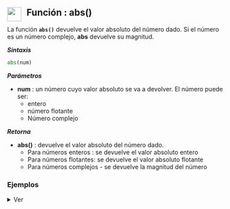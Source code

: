 ## Función : abs() <img src="../../../../assets/png/python/python.png" width="33" align="left" style="margin-right: 12px;">

La función **`abs()`** devuelve el valor absoluto del número dado. Si el número es un número complejo, **abs** devuelve su magnitud.  


***Sintaxis***  

```python
abs(num)
```

***Parámetros***  

- **num** : un número cuyo valor absoluto se va a devolver. El número puede ser:
	+ entero
	+ número flotante
	+ Número complejo
	
***Retorna***

- **abs()** : devuelve el valor absoluto del número dado.
	+ Para números enteros : se devuelve el valor absoluto entero
	+ Para números flotantes: se devuelve el valor absoluto flotante
	+ Para números complejos - se devuelve la magnitud del número


### Ejemplos

<details><summary>Ver</summary>
<p>

<b>Ejemplo 1: obtener el valor absoluto de un número</b>

```python
# entero aleatorio
entero = -25
print('El valor absoluto de -25 es:', abs(entero))
# output: El valor abdoluto de -25 es: 25
print()
# número flotante
flotante = -10.23
print('El valor absoluto de -10.23 es:', abs(flotante))
# output: El valor abdoluto de -10.23 es: 10.23
```


<b>Ejemplo 2: Obtener la magnitud de un número complejo</b>

```python
# número complejo aleatorio
complejo = (3 - 4j)
print('La magnitud  de 3 - 4j es:', abs(complejo))
# output: La magnitud de 3 - 4j es: 5
```

</p>
</details>

<br>

